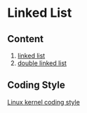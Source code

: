 # Linked List

## Content
1. [linked list](1-linked_list.c)
2. [double linked list](2-double_linked_list.c)

## Coding Style
[Linux kernel coding style](https://www.kernel.org/doc/html/latest/_sources/process/coding-style.rst.txt)


